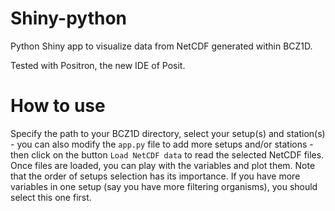 # Shiny-python

Python Shiny app to visualize data from NetCDF generated within BCZ1D.

Tested with Positron, the new IDE of Posit.

# How to use

Specify the path to your BCZ1D directory, select your setup(s) and station(s) - you can also modify the `app.py` file to add more setups and/or stations - then click on the button `Load NetCDF data` to read the selected NetCDF files.
Once files are loaded, you can play with the variables and plot them. Note that the order of setups selection has its importance. If you have more variables in one setup (say you have more filtering organisms), you should select this one first.
